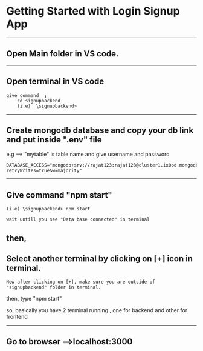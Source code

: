 # Getting Started with Login Signup App

--------

## Open Main folder in VS code.

--------

## Open terminal in VS code
 
	give command  ;
		cd signupbackend
		(i.e)  \signupbackend>
--------

## Create mongodb database and copy your db link and put inside ".env" file 

e.g ==> "mytable" is table name and give username and password

	DATABASE_ACCESS="mongodb+srv://rajat123:rajat123@cluster1.ix0od.mongodb.net/mydbtable?retryWrites=true&w=majority"

--------

## Give command  "npm start"

	(i.e) \signupbackend> npm start

	wait untill you see "Data base connected" in terminal	

then,
--------

## Select another terminal by clicking on [+] icon in terminal.

	Now after clicking on [+], make sure you are outside of "signupbackend" folder in terminal.
then,
	type "npm start"
  
   so, basically you have 2 terminal running , one for backend and other for frontend

--------

## Go to browser ==>localhost:3000







